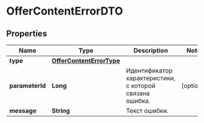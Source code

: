 

# OfferContentErrorDTO

## Properties

Name | Type | Description | Notes
------------ | ------------- | ------------- | -------------
**type** | [**OfferContentErrorType**](OfferContentErrorType.md) |  | 
**parameterId** | **Long** | Идентификатор характеристики, с которой связана ошибка. |  [optional]
**message** | **String** | Текст ошибки. | 




